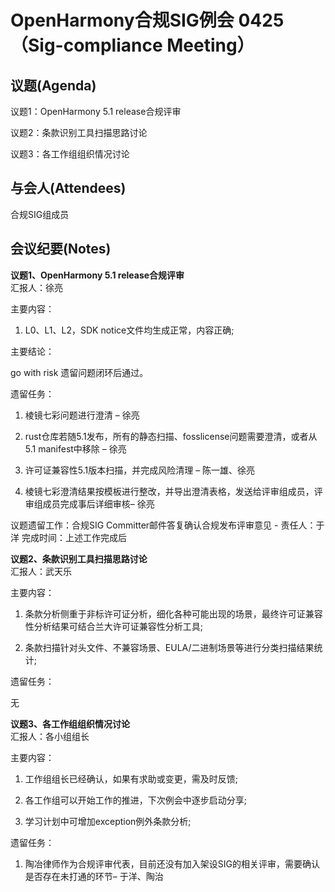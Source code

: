 # OpenHarmony合规SIG例会 0425（Sig-compliance Meeting）

## 议题(Agenda)

议题1：OpenHarmony 5.1 release合规评审

议题2：条款识别工具扫描思路讨论

议题3：各工作组组织情况讨论

## 与会人(Attendees)

合规SIG组成员

## 会议纪要(Notes)

**议题1、OpenHarmony 5.1 release合规评审**  
汇报人：徐亮 
 
主要内容：

1. L0、L1、L2，SDK notice文件均生成正常，内容正确;

主要结论：

go with risk  遗留问题闭环后通过。

遗留任务：

1. 棱镜七彩问题进行澄清 – 徐亮

2. rust仓库若随5.1发布，所有的静态扫描、fosslicense问题需要澄清，或者从5.1 manifest中移除 – 徐亮

3. 许可证兼容性5.1版本扫描，并完成风险清理 – 陈一雄、徐亮

4. 棱镜七彩澄清结果按模板进行整改，并导出澄清表格，发送给评审组成员，评审组成员完成事后详细审核– 徐亮

议题遗留工作：合规SIG Committer邮件答复确认合规发布评审意见  - 责任人：于洋  完成时间：上述工作完成后

**议题2、条款识别工具扫描思路讨论**  
汇报人：武天乐 

主要内容：

1. 条款分析侧重于非标许可证分析，细化各种可能出现的场景，最终许可证兼容性分析结果可结合兰大许可证兼容性分析工具;

2. 条款扫描针对头文件、不兼容场景、EULA/二进制场景等进行分类扫描结果统计;

遗留任务：

无

**议题3、各工作组组织情况讨论**  
汇报人：各小组组长 

主要内容：
1. 工作组组长已经确认，如果有求助或变更，需及时反馈;

2. 各工作组可以开始工作的推进，下次例会中逐步启动分享;

3. 学习计划中可增加exception例外条款分析;

遗留任务：

1. 陶冶律师作为合规评审代表，目前还没有加入架设SIG的相关评审，需要确认是否存在未打通的环节– 于洋、陶治